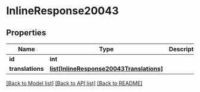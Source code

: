 # InlineResponse20043

## Properties
Name | Type | Description | Notes
------------ | ------------- | ------------- | -------------
**id** | **int** |  | [optional] 
**translations** | [**list[InlineResponse20043Translations]**](InlineResponse20043Translations.md) |  | [optional] 

[[Back to Model list]](../README.md#documentation-for-models) [[Back to API list]](../README.md#documentation-for-api-endpoints) [[Back to README]](../README.md)

